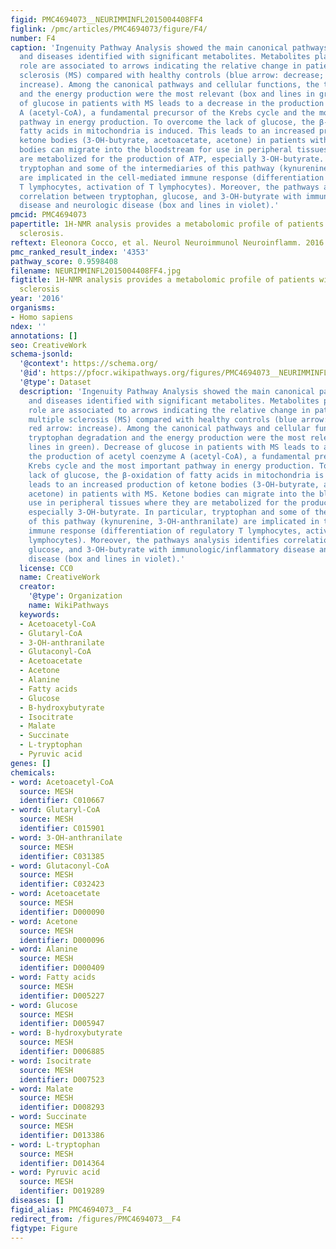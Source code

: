 ```yaml
---
figid: PMC4694073__NEURIMMINFL2015004408FF4
figlink: /pmc/articles/PMC4694073/figure/F4/
number: F4
caption: 'Ingenuity Pathway Analysis showed the main canonical pathways, biofunctions,
  and diseases identified with significant metabolites. Metabolites playing a key
  role are associated to arrows indicating the relative change in patients with multiple
  sclerosis (MS) compared with healthy controls (blue arrow: decrease; red arrow:
  increase). Among the canonical pathways and cellular functions, the tryptophan degradation
  and the energy production were the most relevant (box and lines in green). Decrease
  of glucose in patients with MS leads to a decrease in the production of acetyl coenzyme
  A (acetyl-CoA), a fundamental precursor of the Krebs cycle and the most important
  pathway in energy production. To overcome the lack of glucose, the β-oxidation of
  fatty acids in mitochondria is induced. This leads to an increased production of
  ketone bodies (3-OH-butyrate, acetoacetate, acetone) in patients with MS. Ketone
  bodies can migrate into the bloodstream for use in peripheral tissues where they
  are metabolized for the production of ATP, especially 3-OH-butyrate. In particular,
  tryptophan and some of the intermediaries of this pathway (kynurenine, 3-OH-anthranilate)
  are implicated in the cell-mediated immune response (differentiation of regulatory
  T lymphocytes, activation of T lymphocytes). Moreover, the pathways analysis identifies
  correlation between tryptophan, glucose, and 3-OH-butyrate with immunologic/inflammatory
  disease and neurologic disease (box and lines in violet).'
pmcid: PMC4694073
papertitle: 1H-NMR analysis provides a metabolomic profile of patients with multiple
  sclerosis.
reftext: Eleonora Cocco, et al. Neurol Neuroimmunol Neuroinflamm. 2016 Feb;3(1):e185.
pmc_ranked_result_index: '4353'
pathway_score: 0.9598408
filename: NEURIMMINFL2015004408FF4.jpg
figtitle: 1H-NMR analysis provides a metabolomic profile of patients with multiple
  sclerosis
year: '2016'
organisms:
- Homo sapiens
ndex: ''
annotations: []
seo: CreativeWork
schema-jsonld:
  '@context': https://schema.org/
  '@id': https://pfocr.wikipathways.org/figures/PMC4694073__NEURIMMINFL2015004408FF4.html
  '@type': Dataset
  description: 'Ingenuity Pathway Analysis showed the main canonical pathways, biofunctions,
    and diseases identified with significant metabolites. Metabolites playing a key
    role are associated to arrows indicating the relative change in patients with
    multiple sclerosis (MS) compared with healthy controls (blue arrow: decrease;
    red arrow: increase). Among the canonical pathways and cellular functions, the
    tryptophan degradation and the energy production were the most relevant (box and
    lines in green). Decrease of glucose in patients with MS leads to a decrease in
    the production of acetyl coenzyme A (acetyl-CoA), a fundamental precursor of the
    Krebs cycle and the most important pathway in energy production. To overcome the
    lack of glucose, the β-oxidation of fatty acids in mitochondria is induced. This
    leads to an increased production of ketone bodies (3-OH-butyrate, acetoacetate,
    acetone) in patients with MS. Ketone bodies can migrate into the bloodstream for
    use in peripheral tissues where they are metabolized for the production of ATP,
    especially 3-OH-butyrate. In particular, tryptophan and some of the intermediaries
    of this pathway (kynurenine, 3-OH-anthranilate) are implicated in the cell-mediated
    immune response (differentiation of regulatory T lymphocytes, activation of T
    lymphocytes). Moreover, the pathways analysis identifies correlation between tryptophan,
    glucose, and 3-OH-butyrate with immunologic/inflammatory disease and neurologic
    disease (box and lines in violet).'
  license: CC0
  name: CreativeWork
  creator:
    '@type': Organization
    name: WikiPathways
  keywords:
  - Acetoacetyl-CoA
  - Glutaryl-CoA
  - 3-OH-anthranilate
  - Glutaconyl-CoA
  - Acetoacetate
  - Acetone
  - Alanine
  - Fatty acids
  - Glucose
  - B-hydroxybutyrate
  - Isocitrate
  - Malate
  - Succinate
  - L-tryptophan
  - Pyruvic acid
genes: []
chemicals:
- word: Acetoacetyl-CoA
  source: MESH
  identifier: C010667
- word: Glutaryl-CoA
  source: MESH
  identifier: C015901
- word: 3-OH-anthranilate
  source: MESH
  identifier: C031385
- word: Glutaconyl-CoA
  source: MESH
  identifier: C032423
- word: Acetoacetate
  source: MESH
  identifier: D000090
- word: Acetone
  source: MESH
  identifier: D000096
- word: Alanine
  source: MESH
  identifier: D000409
- word: Fatty acids
  source: MESH
  identifier: D005227
- word: Glucose
  source: MESH
  identifier: D005947
- word: B-hydroxybutyrate
  source: MESH
  identifier: D006885
- word: Isocitrate
  source: MESH
  identifier: D007523
- word: Malate
  source: MESH
  identifier: D008293
- word: Succinate
  source: MESH
  identifier: D013386
- word: L-tryptophan
  source: MESH
  identifier: D014364
- word: Pyruvic acid
  source: MESH
  identifier: D019289
diseases: []
figid_alias: PMC4694073__F4
redirect_from: /figures/PMC4694073__F4
figtype: Figure
---
```

